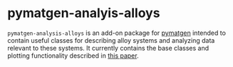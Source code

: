 pymatgen-analyis-alloys
=======================

`pymatgen-analysis-alloys` is an add-on package for [pymatgen](https://pymatgen.org) intended to contain useful classes 
for describing alloy systems and analyzing data relevant to these systems. It currently contains the base classes and 
plotting functionality described in [this paper](https://arxiv.org/abs/2206.10715).
